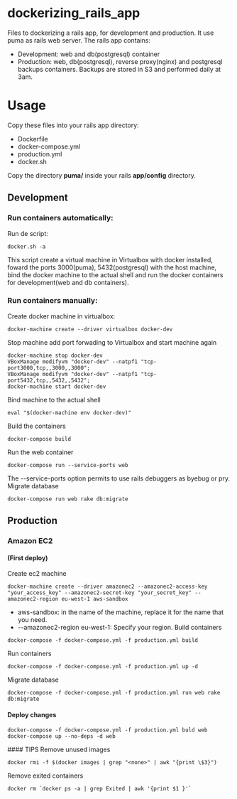 # dockerizing_rails_app
Files to dockerizing a rails app, for development and production. It use puma as rails web server. The rails app contains:
- Development: web and db(postgresql) container
- Production:  web, db(postgresql), reverse proxy(nginx) and postgresql backups containers. Backups are stored in S3 and performed daily at 3am.

# Usage
Copy these files into your rails app directory:
* Dockerfile
* docker-compose.yml
* production.yml
* docker.sh

Copy the directory **puma/** inside your rails **app/config** directory.

## Development
### Run containers automatically:
Run de script:
```
docker.sh -a
```
This script create a virtual machine in Virtualbox with docker installed, foward the ports 3000(puma), 5432(postgresql) with the host machine,
bind the docker machine to the actual shell and run the docker containers for development(web and db containers).

### Run containers manually:

Create docker machine in virtualbox:
```
docker-machine create --driver virtualbox docker-dev
```
Stop machine add port forwading to Virtualbox and start machine again
```
docker-machine stop docker-dev
VBoxManage modifyvm "docker-dev" --natpf1 "tcp-port3000,tcp,,3000,,3000";
VBoxManage modifyvm "docker-dev" --natpf1 "tcp-port5432,tcp,,5432,,5432";
docker-machine start docker-dev
```
Bind machine to the actual shell
```
eval "$(docker-machine env docker-dev)"
```
Build the containers
```
docker-compose build
```
Run the web container
```
docker-compose run --service-ports web
```
The --service-ports option permits to use rails debuggers as byebug or pry.
Migrate database
```
docker-compose run web rake db:migrate
```

## Production

### Amazon EC2 
#### (First deploy)
Create ec2 machine
```
docker-machine create --driver amazonec2 --amazonec2-access-key "your_access_key" --amazonec2-secret-key "your_secret_key" --amazonec2-region eu-west-1 aws-sandbox
```
- aws-sandbox: in the name of the machine, replace it for the name that you need.
- --amazonec2-region eu-west-1: Specify your region.
Build containers
```
docker-compose -f docker-compose.yml -f production.yml build
```
Run containers
```
docker-compose -f docker-compose.yml -f production.yml up -d
```
Migrate database
```
docker-compose -f docker-compose.yml -f production.yml run web rake db:migrate
```

#### Deploy changes
```
docker-compose -f docker-compose.yml -f production.yml buld web
docker-compose up --no-deps -d web
```

#### TIPS
Remove unused images
```
docker rmi -f $(docker images | grep "<none>" | awk "{print \$3}")
```

Remove exited containers
```
docker rm `docker ps -a | grep Exited | awk '{print $1 }'`
```
